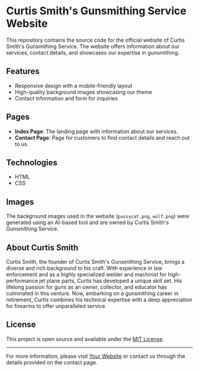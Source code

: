 # Curtis Smith's Gunsmithing Service Website

This repository contains the source code for the official website of Curtis Smith's Gunsmithing Service. The website offers information about our services, contact details, and showcases our expertise in gunsmithing.

## Features

- Responsive design with a mobile-friendly layout
- High-quality background images showcasing our theme
- Contact information and form for inquiries

## Pages

- **Index Page**: The landing page with information about our services.
- **Contact Page**: Page for customers to find contact details and reach out to us.

## Technologies

- HTML
- CSS

## Images

The background images used in the website (`pussycat.png`, `wolf.png`) were generated using an AI-based tool and are owned by Curtis Smith's Gunsmithing Service.

## About Curtis Smith

Curtis Smith, the founder of Curtis Smith's Gunsmithing Service, brings a diverse and rich background to his craft. With experience in law enforcement and as a highly specialized welder and machinist for high-performance jet plane parts, Curtis has developed a unique skill set. His lifelong passion for guns as an owner, collector, and educator has culminated in this venture. Now, embarking on a gunsmithing career in retirement, Curtis combines his technical expertise with a deep appreciation for firearms to offer unparalleled service.

## License

This project is open source and available under the [MIT License](https://opensource.org/licenses/MIT).

---

For more information, please visit [Your Website](https://tsmith4014.github.io/curts_website/) or contact us through the details provided on the contact page.
